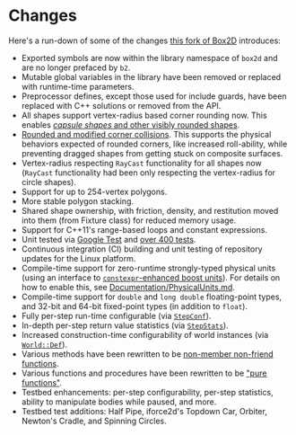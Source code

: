 # Changes

Here's a run-down of some of the changes
[this fork of Box2D](https://github.com/louis-langholtz/Box2D) introduces:
- Exported symbols are now within the library namespace of `box2d` and are no
  longer prefaced by `b2`.
- Mutable global variables in the library have been removed or replaced with
  runtime-time parameters.
- Preprocessor defines, except those used for include guards, have been
  replaced with C++ solutions or removed from the API.
- All shapes support vertex-radius based corner rounding now. This enables
  [*capsule shapes* and other visibly rounded
  shapes](https://github.com/louis-langholtz/Box2D/blob/dev/Box2D/Documentation/images/RoundedCornerShapes.png).
- [Rounded and modified corner
  collisions](https://github.com/louis-langholtz/Box2D/blob/dev/Box2D/Documentation/CollisionHandlng.md). This supports the physical behaviors expected of
  rounded corners, like increased roll-ability, while preventing dragged shapes
  from getting stuck on composite surfaces.
- Vertex-radius respecting `RayCast` functionality for all shapes now
  (`RayCast` functionality had been only respecting the vertex-radius for
  circle shapes).
- Support for up to 254-vertex polygons.
- More stable polygon stacking.
- Shared shape ownership, with friction, density, and restitution moved into
  them (from Fixture class) for reduced memory usage.
- Support for C++11's range-based loops and constant expressions.
- Unit tested via [Google Test](https://github.com/google/googletest/tree/aa148eb2b7f70ede0eb10de34b6254826bfb34f4)
  and [over 400 tests](https://github.com/louis-langholtz/Box2D/tree/dev/Box2D/UnitTests).
- Continuous integration (CI) building and unit testing of repository updates
  for the Linux platform.
- Compile-time support for zero-runtime strongly-typed physical units (using an
  interface to [`constexpr`-enhanced boost units](https://github.com/louis-langholtz/units)).
  For details on how to enable this, see
  [Documentation/PhysicalUnits.md](https://github.com/louis-langholtz/Box2D/blob/dev/Box2D/Documentation/PhysicalUnits.md).
- Compile-time support for `double` and `long double` floating-point types, and
  32-bit and 64-bit fixed-point types (in addition to `float`).
- Fully per-step run-time configurable (via
  [`StepConf`](https://github.com/louis-langholtz/Box2D/blob/dev/Box2D/Box2D/Dynamics/StepConf.hpp)).
- In-depth per-step return value statistics (via
  [`StepStats`](https://github.com/louis-langholtz/Box2D/blob/dev/Box2D/Box2D/Dynamics/StepStats.hpp)).
- Increased construction-time configurability of world instances (via
  [`World::Def`](https://github.com/louis-langholtz/Box2D/blob/dev/Box2D/Box2D/Dynamics/World.hpp#L107)).
- Various methods have been rewritten to be [non-member non-friend
  functions](http://www.drdobbs.com/cpp/how-non-member-functions-improve-encapsu/184401197).
- Various functions and procedures have been rewritten to be
  ["pure functions"](https://en.wikipedia.org/wiki/Pure_function).
- Testbed enhancements: per-step configurability, per-step statistics, ability
  to manipulate bodies while paused, and more.
- Testbed test additions: Half Pipe, iforce2d's Topdown Car, Orbiter, Newton's
  Cradle, and Spinning Circles.
